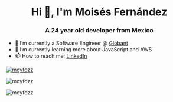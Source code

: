 <h1 align="center">Hi 👋, I'm Moisés Fernández</h1>
<h3 align="center">A 24 year old developer from Mexico</h3>

- 🔭 I’m currently a Software Engineer @ [Globant](https://www.globant.com/es)
- 🌱 I’m currently learning more about JavaScript and AWS
- 📫 How to reach me: [LinkedIn](https://www.linkedin.com/in/moyfdzz/)

<p align="left"> <a href="https://github.com/ryo-ma/github-profile-trophy"><img src="https://github-profile-trophy.vercel.app/?username=moyfdzz&theme=dracula&margin-w=15&margin-h=15" alt="moyfdzz" /></a> </p>
<p><img src="https://github-readme-stats.vercel.app/api?username=moyfdzz&count_private=true&show_icons=true&include_all_commits=true&theme=onedark&hide=issues,prs" alt="moyfdzz" /></p>
<p align="left"> <img src="https://komarev.com/ghpvc/?username=moyfdzz&label=Profile%20views&color=0e75b6&style=flat" alt="moyfdzz" /> </p>
